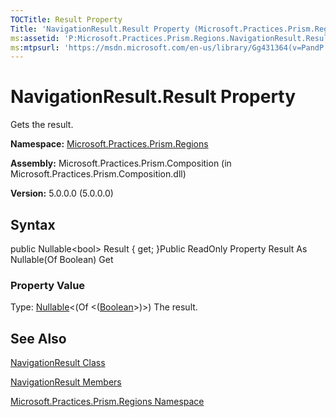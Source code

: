 ```yaml
---
TOCTitle: Result Property
Title: 'NavigationResult.Result Property (Microsoft.Practices.Prism.Regions)'
ms:assetid: 'P:Microsoft.Practices.Prism.Regions.NavigationResult.Result'
ms:mtpsurl: 'https://msdn.microsoft.com/en-us/library/Gg431364(v=PandP.50)'
---
```



# NavigationResult.Result Property

Gets the result.

**Namespace:** [Microsoft.Practices.Prism.Regions](https://msdn.microsoft.com/library/microsoft.practices.prism.regions)
**Assembly:** Microsoft.Practices.Prism.Composition (in Microsoft.Practices.Prism.Composition.dll)

**Version:** 5.0.0.0 (5.0.0.0)

## Syntax

public Nullable&lt;bool&gt; Result { get; }Public ReadOnly Property Result As Nullable(Of Boolean) Get
### Property Value

Type: [Nullable](http://msdn.microsoft.com/en-us/library/b3h38hb0)&lt;(Of &lt;([Boolean](http://msdn.microsoft.com/en-us/library/a28wyd50)&gt;)&gt;)
The result.

## See Also

[NavigationResult Class](https://msdn.microsoft.com/library/microsoft.practices.prism.regions.navigationresult)

[NavigationResult Members](https://msdn.microsoft.com/allmembers.t:microsoft.practices.prism.regions.navigationresult)

[Microsoft.Practices.Prism.Regions Namespace](https://msdn.microsoft.com/library/microsoft.practices.prism.regions)
